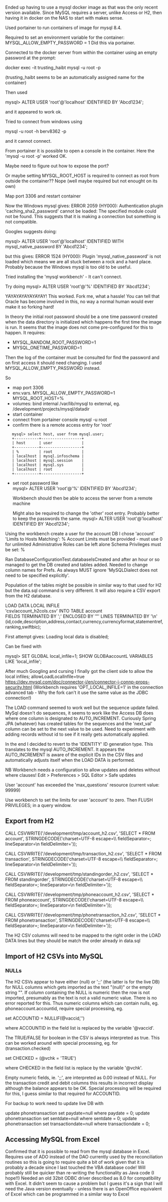 Ended up having to use a mysql docker image as that was the only recent version available.
Since MySQL requires a server, unlike Access or H2, then having it in docker on the NAS to start with makes sense.

Used portainer to run containers of image for mysql 8.4.

Required to set an environment variable for the container: MYSQL_ALLOW_EMPTY_PASSWORD = 1
Did this via portainer.

Connected to the docker server from within the container using an empty password at the prompt:

docker exec -it trusting_haibt mysql -u root -p

(trusting_haibt seems to be an automatically assigned name for the container)

Then used

mysql> ALTER USER 'root'@'localhost' IDENTIFIED BY 'Abcd1234';

and it appeared to work ok.

Tried to connect from windows using 

mysql -u root -h berv8362 -p

and it cannot connect.


From portainer it is possible to open a console in the container. Here the 'mysql -u root -p' worked OK.

Maybe need to figure out how to expose the port?

Or maybe setting MYSQL_ROOT_HOST is required to connect as root from outside the container??
Nope (well maybe required but not enought on its own)

Map port 3306 and restart container

Now the Windows mysql gives: ERROR 2059 (HY000): Authentication plugin 'caching_sha2_password' cannot be loaded: The specified module could not be found.
This suggests that it is making a connection but something is not compatible.

Googles suggests doing:

mysql> ALTER USER 'root'@'localhost' IDENTIFIED WITH mysql_native_password BY 'Abcd1234';

but this gives: ERROR 1524 (HY000): Plugin 'mysql_native_password' is not loaded
which means we are all stuck between a rock and a hard place.
Probably because the Windows mysql is too old to be useful.

Tried installing the 'mysql workbench' - It can't connect. 

Try doing
mysql> ALTER USER 'root'@'%' IDENTIFIED BY 'Abcd1234';

YAYAYAYAYAYAYAY! This worked.
Fork me, what a hassle! You can tell that Oracle has become involved in this, no way a normal
human would ever make it so forking hard!

In theory the initial root password should be a one time password created when the data directory
is initialized which happens the first time the image is run. It seems that the image
does not come pre-configured for this to happen. It requires:

- MYSQL_RANDOM_ROOT_PASSWORD=1 
- MYSQL_ONETIME_PASSWORD=1

Then the log of the container must be consulted for find the password and on first access it should
need changing. I used MYSQL_ALLOW_EMPTY_PASSWORD instead.

So
 - map port 3306
 - env.vars. 
      MYSQL_ALLOW_EMPTY_PASSWORD=1
      MYSQL_ROOT_HOST=%
 - volumes: bind internal /var/lib/mysql to external, eg. /development/projects/mysql/datadir
 - start container  
 - connect from portainer console
   mysql -u root
 - confirm there is a remote access entry for 'root'

```
   mysql> select host, user from mysql.user;
   +-----------+------------------+
   | host      | user             |
   +-----------+------------------+
   | %         | root             |
   | localhost | mysql.infoschema |
   | localhost | mysql.session    |
   | localhost | mysql.sys        |
   | localhost | root             |
   +-----------+------------------+
```

 - set root password like    
   mysql> ALTER USER 'root'@'%' IDENTIFIED BY 'Abcd1234';  
   
   Workbench should then be able to access the server from a remote machine
   
   Might also be required to change the 'other' root entry. Probably better to keep the passwords the same.
   mysql> ALTER USER 'root'@'localhost' IDENTIFIED BY 'Abcd1234';

Using the workbench create a user for the account DB
   I chose 'account'
   'Limits to Hosts Matching': %
   Account Limits must be provided - must use 0 for unlimited
   Administrative Roles can be left alone
   Schema Privileges must be set: %
   
Ran DatabaseConfigurationTest.databaseIsCreated and after an hour or so managed to
get the DB created and tables added. Needed to change column names for Prefs.
As always MUST ignore 'MySQLDialect does not need to be specified explicitly'.

Population of the tables might be possible in similar way to that used for H2
but the data.sql command is very different. It will also require a CSV export from the H2 database.

LOAD DATA LOCAL INFILE  
'csv/account_h2cols.csv'
INTO TABLE account  
FIELDS TERMINATED BY ';' 
ENCLOSED BY '"'
LINES TERMINATED BY '\n'
(id,code,description,address,contact,currency,currencyformat,statementref,ranking,swiftbic);


First attempt gives: Loading local data is disabled;

Can be fixed with

mysql> SET GLOBAL local_infile=1;
SHOW GLOBAaccountL VARIABLES LIKE 'local_infile';

After much Googling and cursing I finally got the client side to allow the local infiles; allowLoadLocalInfile=true
https://dev.mysql.com/doc/connector-j/en/connector-j-connp-props-security.html
(Workbench requires 'OPT_LOCAL_INFILE=1' in the connection advanced tab - Why the fork can't it use the same
value as the JDBC connection!)

The LOAD command seemed to work well but the sequence update failed. MySql doesn't do sequences, it seems
to work like the Access DB does where one column is designated to AUTO_INCREMENT. Curiously Spring JPA (whatever)
has created tables for the sequences and the 'next_val' column can be set to the next value to be used.
Need to experiment with adding records without id to see if it really gets automatically applied.

In the end I decided to revert to the 'IDENTITY' ID generation type. This translates to the mysql AUTO_INCREMENT. 
It appears the AUTO_INCREMENT is aware of the explicit IDs in the CSV files and automatically adjusts itself when the LOAD DATA is performed.

NB Workbench needs a configuration to allow updates and deletes without where clauses! 
Edit > Preferences > SQL Editor > Safe updates

User 'account' has exceeded the 'max_questions' resource (current value: 99999)

Use workbench to set the limits for user 'account' to zero.
Then 
FLUSH PRIVILEGES;
in a query window.

## Export from H2
CALL CSVWRITE('/development/tmp/account_h2.csv', 
'SELECT * FROM account', 
STRINGDECODE('charset=UTF-8 escape=\\\\ fieldSeparator=; lineSeparator=\n fieldDelimiter='));

CALL CSVWRITE('/development/tmp/transaction_h2.csv', 
'SELECT * FROM transaction', 
STRINGDECODE('charset=UTF-8 escape=\\\\ fieldSeparator=; lineSeparator=\n fieldDelimiter='));

CALL CSVWRITE('/development/tmp/standingorder_h2.csv', 
'SELECT * FROM standingorder', 
STRINGDECODE('charset=UTF-8 escape=\\\\ fieldSeparator=; lineSeparator=\n fieldDelimiter='));

CALL CSVWRITE('/development/tmp/phoneaccount_h2.csv', 
'SELECT * FROM phoneaccount', 
STRINGDECODE('charset=UTF-8 escape=\\\\ fieldSeparator=; lineSeparator=\n fieldDelimiter='));

CALL CSVWRITE('/development/tmp/phonetransaction_h2.csv', 
'SELECT * FROM phonetransaction', 
STRINGDECODE('charset=UTF-8 escape=\\\\ fieldSeparator=; lineSeparator=\n fieldDelimiter='));

The H2 CSV columns will need to be mapped to the right order in the LOAD DATA lines but they should be
match the order already in data.sql

## Import of H2 CSVs into MySQL

### NULLs
The H2 CSVs appear to have either (null) or ';;' (the latter is for the live DB) for NULL columns 
which gets imported as the text "(null)" or the empty string "". 
If column containing the NULL is numeric then the row is not imported, presumably as the text is not a valid
numeric value. There is no error reported for this. Thus numeric columns which can contain nulls, eg. phoneaccount.accountid, require special processing, eg. 

set ACCOUNTID = NULLIF(@vaccid,'')

where ACCOUNTID in the field list is replaced by the variable '@vaccid'.

The TRUE/FALSE for boolean in the CSV is always interpreted as true. This can be worked around with special processing, eg. for (transaction.checked)

set CHECKED = (@vchk = 'TRUE')

where CHECKED in the field list is replace by the variable '@vchk'.

Empty numeric fields, ie. ';;', are interpreted as 0.00 instead of NULL.
For the transaction credit and debit columns this results in incorrect display although the balance appears to be
OK. Special processing will be required for this, I guess similar to that required for ACCOUNTID.

For backup to work need to update live DB with

update phonetransaction set paydate=null where paydate = 0;
update phonetransaction set sentdate=null where sentdate = 0;
update phonetransaction set transactiondate=null where transactiondate = 0;


## Accessing MySQL from Excel

Confirmed that it is possible to read from the mysql database in Excel. Requires use of
ADO instead of the DAO currently used by the reconciliation routines so this is going to
require quite a bit of work given that it is probably a decade since I last touched the VBA 
database code! Will probably still be quicker than re-writing the functionality as Java code (I hope!!)
Needed an old 32bit ODBC driver described as 8.0 for compatibility with Excel. It didn't seem to
cause a problem but I guess it's a sign that I will need the Java version eventually - unless
there is an OpenOffice equivalent of Excel which can be programmed in a similar way to Excel
